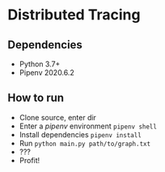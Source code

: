 # Distributed Tracing

## Dependencies
 - Python 3.7+
 - Pipenv 2020.6.2

## How to run

 - Clone source, enter dir
 - Enter a *pipenv* environment `pipenv shell`
 - Install dependencies `pipenv install`
 - Run `python main.py path/to/graph.txt`
 - ???
 - Profit!

